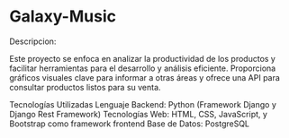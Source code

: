# Galaxy-Music

Descripcion:

Este proyecto se enfoca en analizar la productividad de los productos y facilitar herramientas para el desarrollo y análisis eficiente. Proporciona gráficos visuales clave para informar a otras áreas y ofrece una API para consultar productos listos para su venta.

Tecnologías Utilizadas
Lenguaje Backend: Python (Framework Django y Django Rest Framework)
Tecnologías Web: HTML, CSS, JavaScript, y Bootstrap como framework frontend
Base de Datos: PostgreSQL
